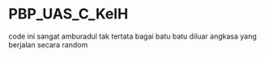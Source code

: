 # PBP_UAS_C_KelH

code ini sangat amburadul tak tertata bagai batu batu diluar angkasa yang berjalan secara random
